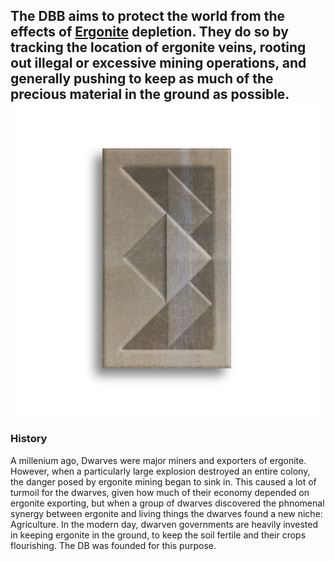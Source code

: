 The DBB aims to protect the world from the effects of [Ergonite](Ergonite.md) depletion. They do so by tracking the location of ergonite veins, rooting out illegal or excessive mining operations, and generally pushing to keep as much of the precious material in the ground as possible.
![](../_assets/Lore/dbb.png)
---

### History
A millenium ago, Dwarves were major miners and exporters of ergonite. However, when a particularly large explosion destroyed an entire colony, the danger posed by ergonite mining began to sink in. This caused a lot of turmoil for the dwarves, given how much of their economy depended on ergonite exporting, but when a group of dwarves discovered the phnomenal synergy between ergonite and living things the dwarves found a new niche: Agriculture. In the modern day, dwarven governments are heavily invested in keeping ergonite in the ground, to keep the soil fertile and their crops flourishing. The DB was founded for this purpose.